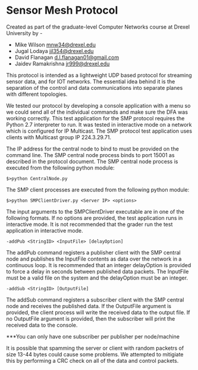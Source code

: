 
# Sensor Mesh Protocol

Created as part of the graduate-level Computer Networks course at Drexel University by  -

 - Mike Wilson					mnw34@drexel.edu
 - Jugal Lodaya					jjl354@drexel.edu
 - David Flanagan				d.l.flanagan01@gmail.com  
 - Jaidev Ramakrishna		jr999@drexel.edu

This protocol is intended as a lightweight UDP based protocol for streaming sensor data, and for IOT networks. The essential idea behind it is the separation of the control and data communications into separate planes with different topologies.

We tested our protocol by developing a console application with a menu so we could send all of the individual commands and make sure the DFA was working correctly. This test application for the SMP protocol requires the Python 2.7 interpreter to run. It was tested in interactive mode on a network which is configured for IP Multicast. The SMP protocol test application uses clients with Multicast group IP 224.3.29.71.

The IP address for the central node to bind to must be provided on the command line. The SMP central node process binds to port 15001 as described in the protocol document. The SMP central node process is executed from the following python module: 

    $>python CentralNode.py

The SMP client processes are executed from the following python module:

    $>python SMPClientDriver.py <Server IP> <options>
The input arguments to the SMPClientDriver executable are in one of the following formats. If no options are provided, the test application runs in interactive mode. It is not recommended that the grader run the test application in interactive mode.

    -addPub <StringID> <InputFile> [delayOption]
The addPub command registers a publisher client with the SMP central node and publishes the InputFile contents as data over the network in a continuous loop. It is recommended that an integer delayOption is provided to force a delay in seconds between published data packets. The InputFile must be a valid file on the system and the delayOption must be an integer.
        
    -addSub <StringID> [OutputFile]
 The addSub command registers a subscriber client with the SMP central node and receives the published data. If the OutputFile argument is provided, the client process will write the received data to the output file. If no OutputFile argument is provided, then the subscriber will print the received data to the console.

 ***You can only have one subscriber per publisher per node/machine
 
It is possible that spamming the server or client with random packetrs of size 13-44 bytes could cause some problems.  We attempted to mitigiate this by performing a CRC check on all of the data and control packets.
